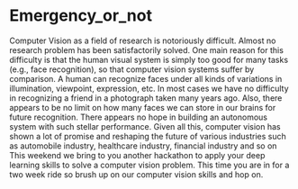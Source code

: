 # Emergency_or_not
 Computer Vision as a field of research is notoriously difficult. Almost no research problem has been satisfactorily solved. One main reason for this difficulty is that the human visual system is simply too good for many tasks (e.g., face recognition), so that computer vision systems suffer by comparison.   A human can recognize faces under all kinds of variations in illumination, viewpoint, expression, etc. In most cases we have no difficulty in recognizing a friend in a photograph taken many years ago. Also, there appears to be no limit on how many faces we can store in our brains for future recognition. There appears no hope in building an autonomous system with such stellar performance.  Given all this, computer vision has shown a lot of promise and reshaping the future of various industries such as automobile industry, healthcare industry, financial industry and so on  This weekend we bring to you another hackathon to apply your deep learning skills to solve a computer vision problem. This time you are in for a two week ride so brush up on our computer vision skills and hop on.
